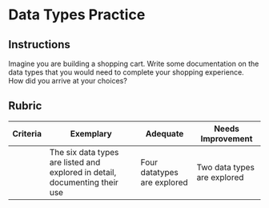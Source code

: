 # Data Types Practice

## Instructions

Imagine you are building a shopping cart. Write some documentation on the data types that you would need to complete your shopping experience. How did you arrive at your choices?



## Rubric

Criteria | Exemplary | Adequate | Needs Improvement
--- | --- | --- | -- |
||The six data types are listed and explored in detail, documenting their use|Four datatypes are explored|Two data types are explored|
